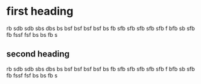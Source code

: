 # first heading
rb
sdb
sdb
sbs
dbs
bs
bsf
bsf
bsf
bsf
bs
fb
sfb
sfb
sfb
sfb
sfb
f
bfb
sb
sfb
fb
fssf
fsf
bs
bs
fb
s

## second heading
rb
sdb
sdb
sbs
dbs
bs
bsf
bsf
bsf
bsf
bs
fb
sfb
sfb
sfb
sfb
sfb
f
bfb
sb
sfb
fb
fssf
fsf
bs
bs
fb
s
